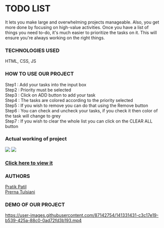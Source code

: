 <h1>TODO LIST</h1>	
					It lets you make large and overwhelming projects manageable. Also, you get more done by focusing on high-value activities. Once you have a list of things you need to-do, it's much easier to prioritize the tasks on it. This will ensure you're always working on the right things.

<h3>TECHNOLOGIES USED</h3>
HTML, CSS, JS

<h3>HOW TO USE OUR PROJECT</h3>
Step1 : Add your tasks into the input box 
<br>
Step2 : Priority must be selected
<br>
Step3 : Click on ADD button to add your task
<br>
Step4 : The tasks are colored according to the priority selected
<br>
Step5 : If you wish to remove you can do that using the Remove button
<br>
Step6 : You can check and uncheck your tasks, if you check it then color of the task will change to grey
<br>
Step7 : If you wish to clear the whole list you can click on the CLEAR ALL button
<br>

<h3>Actual working of project</h3>
<img src="https://github.com/pt3002/ToDoList/blob/main/ss1.JPG"></img>
<img src="https://github.com/pt3002/ToDoList/blob/main/ss2.JPG"></img>

<h3><a href="https://pt3002.github.io/ToDoList/">Click here to view it</a></h3>

<h3>AUTHORS</h3>
<a href="https://github.com/ppatil002">Pratik Patil</a>
<br>
<a href="https://github.com/pt3002">Prerna Tulsiani</a>

<h3>DEMO OF OUR PROJECT</h3>


https://user-images.githubusercontent.com/87142754/141331431-c3c17e19-b539-425a-88c0-0ad72fd3b193.mp4

